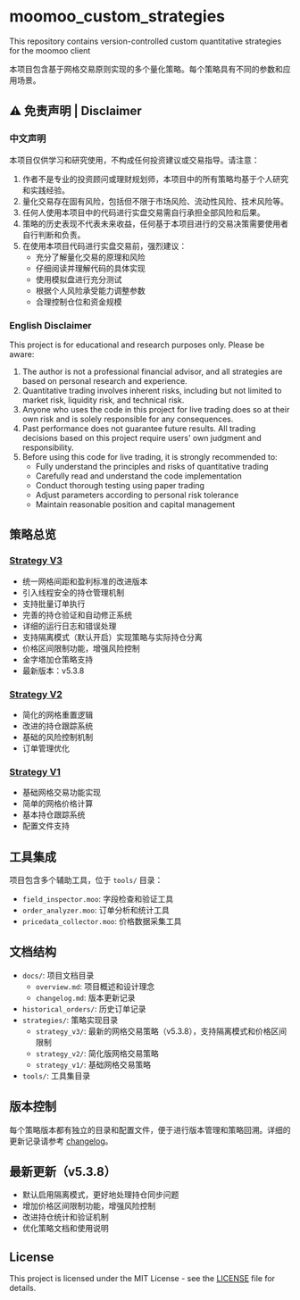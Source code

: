 # moomoo_custom_strategies
This repository contains version-controlled custom quantitative strategies for the moomoo client

本项目包含基于网格交易原则实现的多个量化策略。每个策略具有不同的参数和应用场景。

## ⚠️ 免责声明 | Disclaimer

### 中文声明
本项目仅供学习和研究使用，不构成任何投资建议或交易指导。请注意：

1. 作者不是专业的投资顾问或理财规划师，本项目中的所有策略均基于个人研究和实践经验。
2. 量化交易存在固有风险，包括但不限于市场风险、流动性风险、技术风险等。
3. 任何人使用本项目中的代码进行实盘交易需自行承担全部风险和后果。
4. 策略的历史表现不代表未来收益，任何基于本项目进行的交易决策需要使用者自行判断和负责。
5. 在使用本项目代码进行实盘交易前，强烈建议：
   - 充分了解量化交易的原理和风险
   - 仔细阅读并理解代码的具体实现
   - 使用模拟盘进行充分测试
   - 根据个人风险承受能力调整参数
   - 合理控制仓位和资金规模

### English Disclaimer
This project is for educational and research purposes only. Please be aware:

1. The author is not a professional financial advisor, and all strategies are based on personal research and experience.
2. Quantitative trading involves inherent risks, including but not limited to market risk, liquidity risk, and technical risk.
3. Anyone who uses the code in this project for live trading does so at their own risk and is solely responsible for any consequences.
4. Past performance does not guarantee future results. All trading decisions based on this project require users' own judgment and responsibility.
5. Before using this code for live trading, it is strongly recommended to:
   - Fully understand the principles and risks of quantitative trading
   - Carefully read and understand the code implementation
   - Conduct thorough testing using paper trading
   - Adjust parameters according to personal risk tolerance
   - Maintain reasonable position and capital management

## 策略总览

### [Strategy V3](./strategies/strategy_v3/readme.md)
- 统一网格间距和盈利标准的改进版本
- 引入线程安全的持仓管理机制
- 支持批量订单执行
- 完善的持仓验证和自动修正系统
- 详细的运行日志和错误处理
- 支持隔离模式（默认开启）实现策略与实际持仓分离
- 价格区间限制功能，增强风险控制
- 金字塔加仓策略支持
- 最新版本：v5.3.8

### [Strategy V2](./strategies/strategy_v2/readme.md)
- 简化的网格重置逻辑
- 改进的持仓跟踪系统
- 基础的风险控制机制
- 订单管理优化

### [Strategy V1](./strategies/strategy_v1/readme.md)
- 基础网格交易功能实现
- 简单的网格价格计算
- 基本持仓跟踪系统
- 配置文件支持

## 工具集成

项目包含多个辅助工具，位于 `tools/` 目录：

- `field_inspector.moo`: 字段检查和验证工具
- `order_analyzer.moo`: 订单分析和统计工具
- `pricedata_collector.moo`: 价格数据采集工具

## 文档结构

- `docs/`: 项目文档目录
  - `overview.md`: 项目概述和设计理念
  - `changelog.md`: 版本更新记录
- `historical_orders/`: 历史订单记录
- `strategies/`: 策略实现目录
  - `strategy_v3/`: 最新的网格交易策略（v5.3.8），支持隔离模式和价格区间限制
  - `strategy_v2/`: 简化版网格交易策略
  - `strategy_v1/`: 基础网格交易策略
- `tools/`: 工具集目录

## 版本控制

每个策略版本都有独立的目录和配置文件，便于进行版本管理和策略回溯。详细的更新记录请参考 [changelog](./docs/changelog.md)。

## 最新更新（v5.3.8）

- 默认启用隔离模式，更好地处理持仓同步问题
- 增加价格区间限制功能，增强风险控制
- 改进持仓统计和验证机制
- 优化策略文档和使用说明

## License

This project is licensed under the MIT License - see the [LICENSE](LICENSE) file for details.